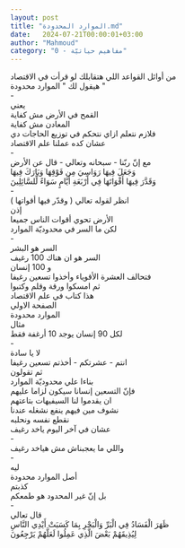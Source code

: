 ```yaml
---
layout: post
title: "الموارد المحدودة.md"
date:   2024-07-21T00:00:01+03:00
author: "Mahmoud"
category: "0 - مفاهيم حياتيّة"
---
```

من أوائل القواعد اللي هتقابلك لو قرأت في
الاقتصاد\
هيقول لك \" الموارد محدودة \"\
-\
يعني\
القمح في الأرض مش كفاية\
المعادن مش كفاية\
فلازم نتعلم ازاي نتحكم في توزيع الحاجات دي\
عشان كده عملنا علم الاقتصاد\
-\
مع إنّ ربّنا - سبحانه وتعالي - قال عن الأرض\
وَجَعَلَ فِيهَا رَوَاسِيَ مِن فَوْقِهَا وَبَارَكَ فِيهَا\
وَقَدَّرَ فِيهَا أَقْوَاتَهَا فِي أَرْبَعَةِ أَيَّامٍ سَوَاءً لِّلسَّائِلِينَ\
-\
انظر لقوله تعالي ( وقدّر فيها أقواتها )\
إذن\
الأرض تحوي أقوات الناس جميعا\
لكن ما السر في محدوديّة الموارد\
-\
السر هو البشر\
السر هو ان هناك 100 رغيف\
و 100 إنسان\
فتحالف العشرة الأقوياء وأخذوا تسعين رغيفا\
ثم امسكوا ورقة وقلم وكتبوا\
هذا كتاب في علم الاقتصاد\
الصفحة الاولي\
الموارد محدودة\
مثال\
لكل 90 إنسان يوجد 10 أرغفة فقط\
-\
لا يا سادة\
انتم - عشرتكم - أخذتم تسعين رغيفا\
ثم تقولون\
بناءا علي محدوديّة الموارد\
فإنّ التسعين إنسانا سيكون لزاما عليهم\
ان يقدموا لنا السيفيهات بتاعتهم\
نشوف مين فيهم ينفع نشغله عندنا\
نقطع نفسه ونحلبه\
عشان في آخر اليوم ياخد رغيف\
-\
واللي ما يعجبناش مش هياخد رغيف\
-\
ليه\
أصل الموارد محدودة\
كذبتم\
بل إنّ غير المحدود هو طمعكم\
-\
قال تعالي\
ظَهَرَ الْفَسَادُ فِي الْبَرِّ وَالْبَحْرِ بِمَا كَسَبَتْ أَيْدِي النَّاسِ\
لِيُذِيقَهُمْ بَعْضَ الَّذِي عَمِلُوا لَعَلَّهُمْ يَرْجِعُونَ
